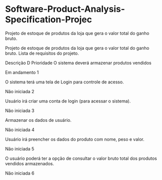 # Software-Product-Analysis-Specification-Projec
Projeto de estoque de produtos da loja que gera o valor total do ganho bruto.


Projeto de estoque de produtos da loja que gera o valor total do ganho bruto.
Lista de requisitos do projeto.

Descrição D Prioridade
O sistema deverá
armazenar produtos
vendidos

Em andamento 1

O sistema terá uma tela de
Login para controle de
acesso.

Não iniciada 2

Usuário irá criar uma conta
de login (para acessar o
sistema).

Não iniciada 3

Armazenar os dados de
usuário.

Não iniciada 4

Usuário irá preencher os
dados do produto com
nome, peso e valor.

Não iniciada 5

O usuário poderá ter a
opção de consultar o valor
bruto total dos produtos
vendidos armazenados.

Não iniciada 6
